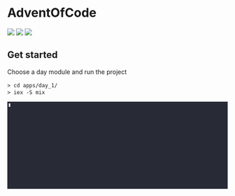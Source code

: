 # AdventOfCode

![](https://img.shields.io/badge/day%20📅-3-blue) ![](https://img.shields.io/badge/stars%20⭐-4-yellow)
 ![](https://img.shields.io/badge/days%20completed-2-red)

## Get started

Choose a day module and run the project

```shell
> cd apps/day_1/
> iex -S mix
```

![](./res/get_started.gif)

